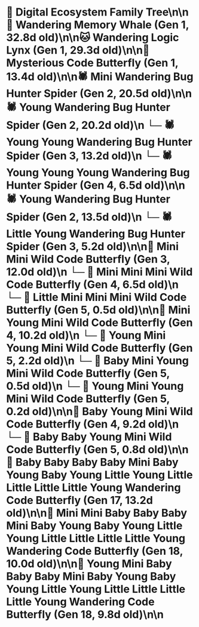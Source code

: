 # 🌳 Digital Ecosystem Family Tree\n\n🐋 Wandering Memory Whale (Gen 1, 32.8d old)\n\n🐱 Wandering Logic Lynx (Gen 1, 29.3d old)\n\n🦋 Mysterious Code Butterfly (Gen 1, 13.4d old)\n\n🕷️ Mini Wandering Bug Hunter Spider (Gen 2, 20.5d old)\n\n🕷️ Young Wandering Bug Hunter Spider (Gen 2, 20.2d old)\n  └─ 🕷️ Young Young Wandering Bug Hunter Spider (Gen 3, 13.2d old)\n    └─ 🕷️ Young Young Young Wandering Bug Hunter Spider (Gen 4, 6.5d old)\n\n🕷️ Young Wandering Bug Hunter Spider (Gen 2, 13.5d old)\n  └─ 🕷️ Little Young Wandering Bug Hunter Spider (Gen 3, 5.2d old)\n\n🦋 Mini Mini Wild Code Butterfly (Gen 3, 12.0d old)\n  └─ 🦋 Mini Mini Mini Wild Code Butterfly (Gen 4, 6.5d old)\n    └─ 🦋 Little Mini Mini Mini Wild Code Butterfly (Gen 5, 0.5d old)\n\n🦋 Mini Young Mini Wild Code Butterfly (Gen 4, 10.2d old)\n  └─ 🦋 Young Mini Young Mini Wild Code Butterfly (Gen 5, 2.2d old)\n  └─ 🦋 Baby Mini Young Mini Wild Code Butterfly (Gen 5, 0.5d old)\n  └─ 🦋 Young Mini Young Mini Wild Code Butterfly (Gen 5, 0.2d old)\n\n🦋 Baby Young Mini Wild Code Butterfly (Gen 4, 9.2d old)\n  └─ 🦋 Baby Baby Young Mini Wild Code Butterfly (Gen 5, 0.8d old)\n\n🦋 Baby Baby Baby Baby Mini Baby Young Baby Young Little Young Little Little Little Little Young Wandering Code Butterfly (Gen 17, 13.2d old)\n\n🦋 Mini Mini Baby Baby Baby Mini Baby Young Baby Young Little Young Little Little Little Little Young Wandering Code Butterfly (Gen 18, 10.0d old)\n\n🦋 Young Mini Baby Baby Baby Mini Baby Young Baby Young Little Young Little Little Little Little Young Wandering Code Butterfly (Gen 18, 9.8d old)\n\n